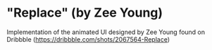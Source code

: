 # "Replace" (by Zee Young)

Implementation of the animated UI designed by Zee Young found on Dribbble (https://dribbble.com/shots/2067564-Replace)
